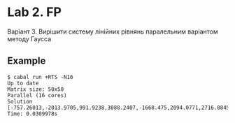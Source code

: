 # Lab 2. FP

Варіант 3. Вирішити систему лінійних рівнянь паралельним варіантом методу Гаусса

## Example
```text
$ cabal run +RTS -N16
Up to date
Matrix size: 50x50
Parallel (16 cores)
Solution [-757.26013,-2013.9705,991.9238,3088.2407,-1668.475,2094.0771,2716.0845,1183.1754,2497.6191,4151.963,-1524.0702,-3297.2214,-656.73737,2528.435,117.380646,-3481.0566,1019.9898,-4.322612e10,2300.5095,-5050.5874,-701.0101,3171.2195,-3796.486,4816.5117,-5880.157,669.52466,-753.80743,1095.9521,1837.2218,823.40045,686.0643,3022.8975,244.12434,-5956.2783,-2548.1106,-1132.0255,-663.8656,1742.019,4.3226116e10,-1294.9999,-1477.2703,1948.8466,1457.0223,2573.2278,854.735,753.09485,-203.16219,-2518.5784,7.45516,-58.94485]
Time: 0.0309978s
```